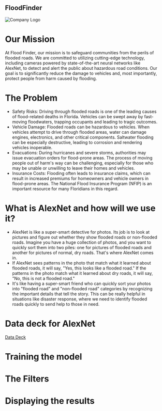 ##  FloodFinder
![Company Logo](https://ideogram.ai/api/images/direct/RWSoZmWERI-HiYrRknehDg.jpg)

# Our Mission
  At Flood Finder, our mission is to safeguard communities from the perils of flooded roads. We are committed to utilizing cutting-edge technology, including cameras powered by state-of-the-art neural networks like AlexNet, to detect and alert the public about hazardous road conditions. Our goal is to significantly reduce the damage to vehicles and, most importantly, protect people from harm caused by flooding.

# The Problem 
- Safety Risks: Driving through flooded roads is one of the leading causes of flood-related deaths in Florida. Vehicles can be swept away by fast-moving floodwaters, trapping occupants and leading to tragic outcomes.
- Vehicle Damage: Flooded roads can be hazardous to vehicles. When vehicles attempt to drive through flooded areas, water can damage engines, electronics, and other critical components. Saltwater flooding can be especially destructive, leading to corrosion and rendering vehicles inoperable.
- Evacuations: During hurricanes and severe storms, authorities may issue evacuation orders for flood-prone areas. The process of moving people out of harm's way can be challenging, especially for those who may be unable or unwilling to leave their homes and vehicles.  
- Insurance Costs: Flooding often leads to insurance claims, which can result in increased premiums for homeowners and vehicle owners in flood-prone areas. The National Flood Insurance Program (NFIP) is an important resource for many Floridians in this regard.

# What is AlexNet and how will we use it?
- AlexNet is like a super-smart detective for photos. Its job is to look at pictures and figure out whether they show flooded roads or non-flooded roads. Imagine you have a huge collection of photos, and you want to quickly sort them into two piles: one for pictures of flooded roads and another for pictures of normal, dry roads. That's where AlexNet comes in.
- If AlexNet sees patterns in the photo that match what it learned about flooded roads, it will say, "Yes, this looks like a flooded road." If the patterns in the photo match what it learned about dry roads, it will say, "No, this is not a flooded road."
- It's like having a super-smart friend who can quickly sort your photos into "flooded road" and "non-flooded road" categories by recognizing the important details that tell the story. This can be really helpful in situations like disaster response, where we need to identify flooded roads quickly to send help to those in need.



# Data deck for AlexNet

[Data Deck](https://docs.google.com/presentation/d/1jgMy9debO-qL7tattfIWuWDmUeByrlxsKDopw7wnhjs/edit#slide=id.g1e5fdbef005_0_5)


# Training the model

# The Filters

# Displaying the results


